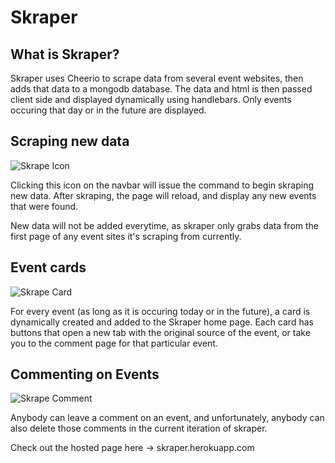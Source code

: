 # Skraper

## What is Skraper?

Skraper uses Cheerio to scrape data from several event websites, then adds that data to a mongodb database. The data and html is then passed client side and displayed dynamically using handlebars. Only events occuring that day or in the future are displayed. 

## Scraping new data

![Skrape Icon](https://i.imgur.com/C9yGs8c.png) 

Clicking this icon on the navbar will issue the command to begin skraping new data. After skraping, the page will reload, and display any new events that were found. 

New data will not be added everytime, as skraper only grabs data from the first page of any event sites it's scraping from currently.

## Event cards
![Skrape Card](https://i.imgur.com/4FgS9au.png) 

For every event (as long as it is occuring today or in the future), a card is dynamically created and added to the Skraper home page. Each card has buttons that open a new tab with the original source of the event, or take you to the comment page for that particular event. 

## Commenting on Events

![Skrape Comment](https://i.imgur.com/h1eeeOw.png) 

Anybody can leave a comment on an event, and unfortunately, anybody can also delete those comments in the current iteration of skraper.

Check out the hosted page here -> skraper.herokuapp.com


